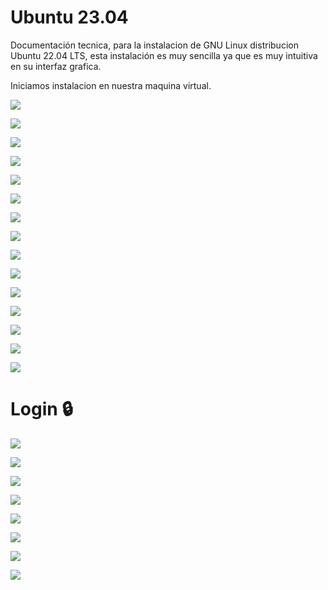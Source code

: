# Ubuntu 23.04

Documentación tecnica, para la instalacion de GNU Linux distribucion Ubuntu 22.04 LTS, esta instalación es muy sencilla ya que es muy intuitiva en su interfaz grafica.

Iniciamos instalacion en nuestra maquina virtual.

![][img1]

![][img2]

![][img3]

![][img4]

![][img5]

![][img6]

![][img7]

![][img8]

![][img9]

![][img10]

![][img11]

![][img12]

![][img13]

![][img14]

![][img15]

# Login 🔒

![][img16]

![][img17]

![][img18]

![][img19]

![][img20]

![][img21]

![][img22]

![][img23]


[img1]: /ubu23/Captura%20de%20pantalla%20(43).png

[img2]: /ubu23/Captura%20de%20pantalla%20(44).png

[img3]: /ubu23/Captura%20de%20pantalla%20(45).png

[img4]: /ubu23/Captura%20de%20pantalla%20(46).png

[img5]: /ubu23/Captura%20de%20pantalla%20(47).png

[img6]: /ubu23/VirtualBox_Ubuntu23.04_25_10_2023_16_48_50.png

[img7]: /ubu23/VirtualBox_Ubuntu23.04_25_10_2023_16_49_37.png

[img8]: /ubu23/VirtualBox_Ubuntu23.04_25_10_2023_16_52_32.png

[img9]: /ubu23/VirtualBox_Ubuntu23.04_25_10_2023_16_52_43.png

[img10]: /ubu23/VirtualBox_Ubuntu23.04_25_10_2023_16_53_01.png

[img11]: /ubu23/VirtualBox_Ubuntu23.04_25_10_2023_16_53_52.png

[img12]: /ubu23/VirtualBox_Ubuntu23.04_25_10_2023_16_54_10.png

[img13]: /ubu23/VirtualBox_Ubuntu23.04_25_10_2023_16_59_21.png

[img14]: /ubu23/VirtualBox_Ubuntu23.04_25_10_2023_16_59_40.png

[img15]: /ubu23/VirtualBox_Ubuntu23.04_25_10_2023_16_59_53.png

[img16]: /ubu23/VirtualBox_Ubuntu23.04_25_10_2023_17_01_17.png

[img17]: /ubu23/VirtualBox_Ubuntu23.04_25_10_2023_17_01_27.png

[img18]: /ubu23/VirtualBox_Ubuntu23.04_25_10_2023_17_01_48.png

[img19]: /ubu23/VirtualBox_Ubuntu23.04_25_10_2023_17_02_02.png

[img20]: /ubu23/VirtualBox_Ubuntu23.04_25_10_2023_17_02_19.png

[img21]: /ubu23/VirtualBox_Ubuntu23.04_25_10_2023_17_02_39.png

[img22]: /ubu23/VirtualBox_Ubuntu23.04_25_10_2023_17_02_48.png

[img23]: /ubu23/VirtualBox_Ubuntu23.04_25_10_2023_17_03_19.png